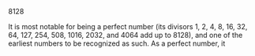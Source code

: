 8128


It is most notable for being a perfect number (its divisors 1, 2, 4, 8, 16, 32, 64, 127, 254, 508, 1016, 2032, and 4064 add up to 8128), and one of the earliest numbers to be recognized as such. As a perfect number, it



